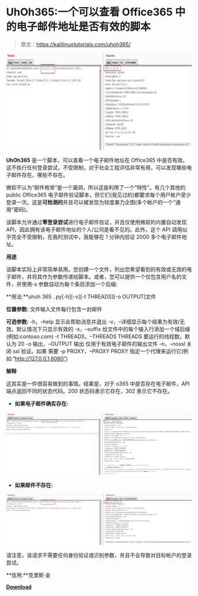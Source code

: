 # UhOh365:一个可以查看 Office365 中的电子邮件地址是否有效的脚本

> 原文：<https://kalilinuxtutorials.com/uhoh365/>

[![UhOh365 : A Script That Can See If An Email Address Is Valid In Office365](img/527a09ef174a38bd24df7689b7fca89f.png "UhOh365 : A Script That Can See If An Email Address Is Valid In Office365")](https://1.bp.blogspot.com/-LRlUayzwOiA/X_yOyfmvhtI/AAAAAAAAITQ/2q4lyVB8o3U5KUEmOPJTlbNlmqFOhi97QCLcBGAsYHQ/s728/Explanation%25281%2529.png)

**UhOh365** 是一个脚本，可以查看一个电子邮件地址在 Office365 中是否有效。这不执行任何登录尝试，不受限制，对于社会工程评估非常有用，可以发现哪些电子邮件存在，哪些不存在。

微软不认为“邮件枚举”是一个漏洞，所以这是利用了一个“特性”。有几个其他的 public Office365 电子邮件验证脚本，但它们(我见过的)都要求每个用户帐户至少登录一次。这是**可检测的**并且可以被发现为轻度暴力企图(多个帐户的一个“通用”密码)。

该脚本允许通过**零登录尝试**进行电子邮件验证，并且仅使用微软的内置自动发现 API，因此拥有该电子邮件地址的个人/公司是看不见的。此外，这个 API 调用似乎完全不受限制，在我的测试中，我能够在 1 分钟内验证 2000 多个电子邮件地址。

**用途**

该脚本实际上非常简单易用。您创建一个文件，列出您希望看到的有效或无效的电子邮件，并将其作为参数传递给脚本。或者，您可以提供一个仅包含用户名的文件，并使用-s 参数自动为每个条目添加一个后缀:

**用法:**uhoh 365 . py[-h][-v][-t THREADS][-o OUTPUT]文件

**位置参数:**
文件输入文件每行包含一封邮件

**可选参数:**
-h，–help 显示此帮助消息并退出
-v，–详细显示每个结果为有效/无效。默认情况下只显示有效的
-s，–suffix 给文件中的每个输入行添加一个域后缀(例如:contoso.com)
-t THREADS，–THREADS THREADS
要运行的线程数。默认为 20
-o 输出，–OUTPUT 输出
仅用于有效电子邮件的输出文件
-n，–nossl 关闭 ssl 验证。如果
需要
-p PROXY，–PROXY PROXY
指定一个代理来运行它(例如:“http://127.0.0.1:8080”)

**解释**

这其实是一件很容易做到的事情。结果是，对于 o365 中是否存在电子邮件，API 端点返回不同的状态代码。200 状态码表示它存在，302 表示它不存在。

*   **如果电子邮件确实存在:**

![](img/b9bad21ef5f0eafadbd6a5d9bdc36016.png)

*   **如果邮件不存在:**

![](img/9297f01f7574fb39659d9a15e137eff1.png)

请注意，该请求不需要任何身份验证或识别参数，并且不会导致对目标帐户的登录尝试。

**信用:**克里斯·金

[**Download**](https://github.com/Raikia/UhOh365)